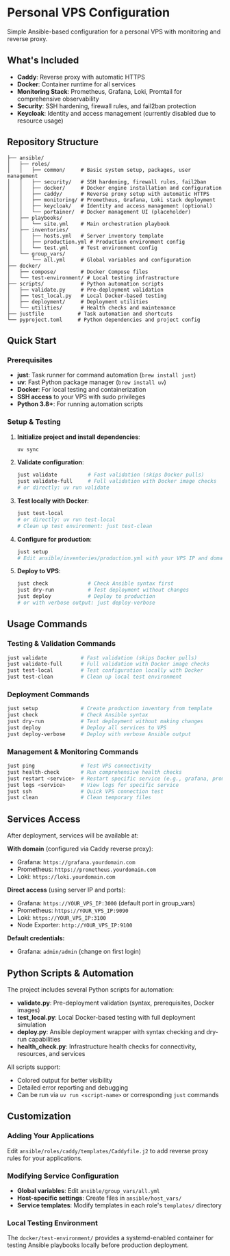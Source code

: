 # Personal VPS Configuration

Simple Ansible-based configuration for a personal VPS with monitoring and reverse proxy.

## What's Included

- **Caddy**: Reverse proxy with automatic HTTPS
- **Docker**: Container runtime for all services
- **Monitoring Stack**: Prometheus, Grafana, Loki, Promtail for comprehensive observability
- **Security**: SSH hardening, firewall rules, and fail2ban protection
- **Keycloak**: Identity and access management (currently disabled due to resource usage)

## Repository Structure

```
├── ansible/
│   ├── roles/
│   │   ├── common/     # Basic system setup, packages, user management
│   │   ├── security/   # SSH hardening, firewall rules, fail2ban
│   │   ├── docker/     # Docker engine installation and configuration
│   │   ├── caddy/      # Reverse proxy setup with automatic HTTPS
│   │   ├── monitoring/ # Prometheus, Grafana, Loki stack deployment
│   │   ├── keycloak/   # Identity and access management (optional)
│   │   └── portainer/  # Docker management UI (placeholder)
│   ├── playbooks/
│   │   └── site.yml    # Main orchestration playbook
│   ├── inventories/
│   │   ├── hosts.yml   # Server inventory template
│   │   ├── production.yml # Production environment config
│   │   └── test.yml    # Test environment config
│   └── group_vars/
│       └── all.yml     # Global variables and configuration
├── docker/
│   ├── compose/        # Docker Compose files
│   └── test-environment/ # Local testing infrastructure
├── scripts/            # Python automation scripts
│   ├── validate.py     # Pre-deployment validation
│   ├── test_local.py   # Local Docker-based testing
│   ├── deployment/     # Deployment utilities
│   └── utilities/      # Health checks and maintenance
├── justfile           # Task automation and shortcuts
└── pyproject.toml     # Python dependencies and project config
```

## Quick Start

### Prerequisites

- **just**: Task runner for command automation (`brew install just`)
- **uv**: Fast Python package manager (`brew install uv`)
- **Docker**: For local testing and containerization
- **SSH access** to your VPS with sudo privileges
- **Python 3.8+**: For running automation scripts

### Setup & Testing

1. **Initialize project and install dependencies**:
   ```bash
   uv sync
   ```

2. **Validate configuration**:
   ```bash
   just validate          # Fast validation (skips Docker pulls)
   just validate-full     # Full validation with Docker image checks
   # or directly: uv run validate
   ```

3. **Test locally with Docker**:
   ```bash
   just test-local
   # or directly: uv run test-local
   # Clean up test environment: just test-clean
   ```

4. **Configure for production**:
   ```bash
   just setup
   # Edit ansible/inventories/production.yml with your VPS IP and domain
   ```

5. **Deploy to VPS**:
   ```bash
   just check             # Check Ansible syntax first
   just dry-run           # Test deployment without changes
   just deploy            # Deploy to production
   # or with verbose output: just deploy-verbose
   ```

## Usage Commands

### Testing & Validation Commands
```bash
just validate           # Fast validation (skips Docker pulls)
just validate-full      # Full validation with Docker image checks
just test-local         # Test configuration locally with Docker
just test-clean         # Clean up local test environment
```

### Deployment Commands
```bash
just setup              # Create production inventory from template
just check              # Check Ansible syntax
just dry-run            # Test deployment without making changes
just deploy             # Deploy all services to VPS
just deploy-verbose     # Deploy with verbose Ansible output
```

### Management & Monitoring Commands
```bash
just ping               # Test VPS connectivity
just health-check       # Run comprehensive health checks
just restart <service>  # Restart specific service (e.g., grafana, prometheus)
just logs <service>     # View logs for specific service
just ssh                # Quick VPS connection test
just clean              # Clean temporary files
```

## Services Access

After deployment, services will be available at:

**With domain** (configured via Caddy reverse proxy):
- Grafana: `https://grafana.yourdomain.com`
- Prometheus: `https://prometheus.yourdomain.com` 
- Loki: `https://loki.yourdomain.com`

**Direct access** (using server IP and ports):
- Grafana: `https://YOUR_VPS_IP:3000` (default port in group_vars)
- Prometheus: `https://YOUR_VPS_IP:9090`
- Loki: `https://YOUR_VPS_IP:3100`
- Node Exporter: `http://YOUR_VPS_IP:9100`

**Default credentials:**
- Grafana: `admin/admin` (change on first login)

## Python Scripts & Automation

The project includes several Python scripts for automation:

- **validate.py**: Pre-deployment validation (syntax, prerequisites, Docker images)
- **test_local.py**: Local Docker-based testing with full deployment simulation  
- **deploy.py**: Ansible deployment wrapper with syntax checking and dry-run capabilities
- **health_check.py**: Infrastructure health checks for connectivity, resources, and services

All scripts support:
- Colored output for better visibility
- Detailed error reporting and debugging
- Can be run via `uv run <script-name>` or corresponding `just` commands

## Customization

### Adding Your Applications
Edit `ansible/roles/caddy/templates/Caddyfile.j2` to add reverse proxy rules for your applications.

### Modifying Service Configuration
- **Global variables**: Edit `ansible/group_vars/all.yml`
- **Host-specific settings**: Create files in `ansible/host_vars/`
- **Service templates**: Modify templates in each role's `templates/` directory

### Local Testing Environment
The `docker/test-environment/` provides a systemd-enabled container for testing Ansible playbooks locally before production deployment.